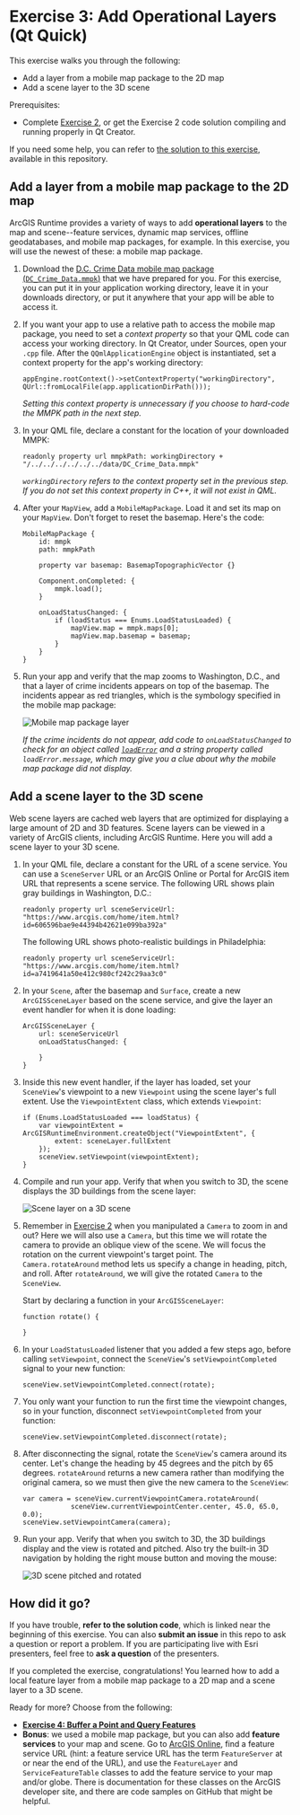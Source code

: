 # Exercise 3: Add Operational Layers (Qt Quick)

This exercise walks you through the following:
- Add a layer from a mobile map package to the 2D map
- Add a scene layer to the 3D scene

Prerequisites:
- Complete [Exercise 2](Exercise%202%20Zoom%20Buttons.md), or get the Exercise 2 code solution compiling and running properly in Qt Creator.

If you need some help, you can refer to [the solution to this exercise](../../../solutions/Qt/Qt%20Quick/Ex3_OperationalLayers), available in this repository.

## Add a layer from a mobile map package to the 2D map

ArcGIS Runtime provides a variety of ways to add **operational layers** to the map and scene--feature services, dynamic map services, offline geodatabases, and mobile map packages, for example. In this exercise, you will use the newest of these: a mobile map package.

1. Download the [D.C. Crime Data mobile map package (`DC_Crime_Data.mmpk`)](../../../data/DC_Crime_Data.mmpk) that we have prepared for you. For this exercise, you can put it in your application working directory, leave it in your downloads directory, or put it anywhere that your app will be able to access it.

1. If you want your app to use a relative path to access the mobile map package, you need to set a _context property_ so that your QML code can access your working directory. In Qt Creator, under Sources, open your `.cpp` file. After the `QQmlApplicationEngine` object is instantiated, set a context property for the app's working directory:

    ```
    appEngine.rootContext()->setContextProperty("workingDirectory", QUrl::fromLocalFile(app.applicationDirPath()));
    ```
    
    _Setting this context property is unnecessary if you choose to hard-code the MMPK path in the next step._

1. In your QML file, declare a constant for the location of your downloaded MMPK:

    ```
    readonly property url mmpkPath: workingDirectory + "/../../../../../../data/DC_Crime_Data.mmpk"
    ```
    
    _`workingDirectory` refers to the context property set in the previous step. If you do not set this context property in C++, it will not exist in QML._

1. After your `MapView`, add a `MobileMapPackage`. Load it and set its map on your `MapView`. Don't forget to reset the basemap. Here's the code:

    ```
    MobileMapPackage {
        id: mmpk
        path: mmpkPath

        property var basemap: BasemapTopographicVector {}

        Component.onCompleted: {
            mmpk.load();
        }

        onLoadStatusChanged: {
            if (loadStatus === Enums.LoadStatusLoaded) {
                mapView.map = mmpk.maps[0];
                mapView.map.basemap = basemap;
            }
        }
    }
    ```
    
1. Run your app and verify that the map zooms to Washington, D.C., and that a layer of crime incidents appears on top of the basemap. The incidents appear as red triangles, which is the symbology specified in the mobile map package:

    ![Mobile map package layer](05-mmpk-layer.png)

    _If the crime incidents do not appear, add code to `onLoadStatusChanged` to check for an object called [`loadError`](https://developers.arcgis.com/qt/latest/qml/api-reference/qml-esri-arcgisruntime-loadable.html#loadError-prop) and a string property called `loadError.message`, which may give you a clue about why the mobile map package did not display._

## Add a scene layer to the 3D scene

Web scene layers are cached web layers that are optimized for displaying a large amount of 2D and 3D features. Scene layers can be viewed in a variety of ArcGIS clients, including ArcGIS Runtime. Here you will add a scene layer to your 3D scene.

1. In your QML file, declare a constant for the URL of a scene service. You can use a `SceneServer` URL or an ArcGIS Online or Portal for ArcGIS item URL that represents a scene service. The following URL shows plain gray buildings in Washington, D.C.:

    ```
    readonly property url sceneServiceUrl: "https://www.arcgis.com/home/item.html?id=606596bae9e44394b42621e099ba392a"
    ```
    
    The following URL shows photo-realistic buildings in Philadelphia:
    
    ```
    readonly property url sceneServiceUrl: "https://www.arcgis.com/home/item.html?id=a7419641a50e412c980cf242c29aa3c0"
    ```

1. In your `Scene`, after the basemap and `Surface`, create a new `ArcGISSceneLayer` based on the scene service, and give the layer an event handler for when it is done loading:

    ```
    ArcGISSceneLayer {
        url: sceneServiceUrl
        onLoadStatusChanged: {

        }
    }
    ```

1. Inside this new event handler, if the layer has loaded, set your `SceneView`'s viewpoint to a new `Viewpoint` using the scene layer's full extent. Use the `ViewpointExtent` class, which extends `Viewpoint`:

    ```
    if (Enums.LoadStatusLoaded === loadStatus) {
        var viewpointExtent = ArcGISRuntimeEnvironment.createObject("ViewpointExtent", {
            extent: sceneLayer.fullExtent
        });
        sceneView.setViewpoint(viewpointExtent);
    }
    ```

1. Compile and run your app. Verify that when you switch to 3D, the scene displays the 3D buildings from the scene layer:

    ![Scene layer on a 3D scene](06-scene-layer.jpg)

1. Remember in [Exercise 2](Exercise%202%20Zoom%20Buttons.md#zoom-in-and-out-on-the-map-and-the-scene) when you manipulated a `Camera` to zoom in and out? Here we will also use a `Camera`, but this time we will rotate the camera to provide an oblique view of the scene. We will focus the rotation on the current viewpoint's target point. The `Camera.rotateAround` method lets us specify a change in heading, pitch, and roll. After `rotateAround`, we will give the rotated `Camera` to the `SceneView`.

    Start by declaring a function in your `ArcGISSceneLayer`:
    
    ```
    function rotate() {
    
    }
    ```

1. In your `LoadStatusLoaded` listener that you added a few steps ago, before calling `setViewpoint`, connect the `SceneView`'s `setViewpointCompleted` signal to your new function:

    ```
    sceneView.setViewpointCompleted.connect(rotate);
    ```

1. You only want your function to run the first time the viewpoint changes, so in your function, disconnect `setViewpointCompleted` from your function:

    ```
    sceneView.setViewpointCompleted.disconnect(rotate);
    ```

1. After disconnecting the signal, rotate the `SceneView`'s camera around its center. Let's change the heading by 45 degrees and the pitch by 65 degrees. `rotateAround` returns a new camera rather than modifying the original camera, so we must then give the new camera to the `SceneView`:

    ```
    var camera = sceneView.currentViewpointCamera.rotateAround(
                sceneView.currentViewpointCenter.center, 45.0, 65.0, 0.0);
    sceneView.setViewpointCamera(camera);
    ```

1. Run your app. Verify that when you switch to 3D, the 3D buildings display and the view is rotated and pitched. Also try the built-in 3D navigation by holding the right mouse button and moving the mouse:

    ![3D scene pitched and rotated](07-scene-layer-rotated.jpg)
    
## How did it go?

If you have trouble, **refer to the solution code**, which is linked near the beginning of this exercise. You can also **submit an issue** in this repo to ask a question or report a problem. If you are participating live with Esri presenters, feel free to **ask a question** of the presenters.

If you completed the exercise, congratulations! You learned how to add a local feature layer from a mobile map package to a 2D map and a scene layer to a 3D scene.

Ready for more? Choose from the following:

- [**Exercise 4: Buffer a Point and Query Features**](Exercise%204%20Buffer%20and%20Query.md)
- **Bonus**: we used a mobile map package, but you can also add **feature services** to your map and scene. Go to [ArcGIS Online](http://www.arcgis.com/home/index.html), find a feature service URL (hint: a feature service URL has the term `FeatureServer` at or near the end of the URL), and use the `FeatureLayer` and `ServiceFeatureTable` classes to add the feature service to your map and/or globe. There is documentation for these classes on the ArcGIS developer site, and there are code samples on GitHub that might be helpful.